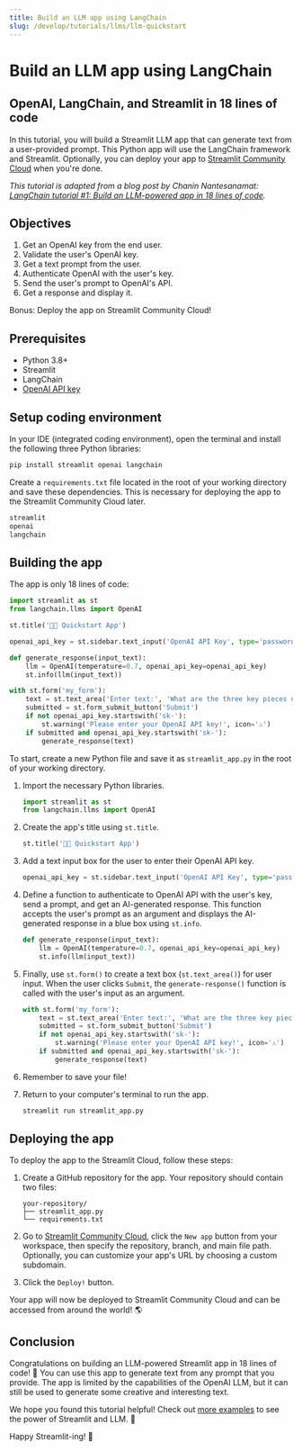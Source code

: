 ```yaml
---
title: Build an LLM app using LangChain
slug: /develop/tutorials/llms/llm-quickstart
---
```


# Build an LLM app using LangChain

## OpenAI, LangChain, and Streamlit in 18 lines of code

In this tutorial, you will build a Streamlit LLM app that can generate text from a user-provided prompt. This Python app will use the LangChain framework and Streamlit. Optionally, you can deploy your app to [Streamlit Community Cloud](https://streamlit.io/cloud) when you're done.

_This tutorial is adapted from a blog post by Chanin Nantesanamat: [LangChain tutorial #1: Build an LLM-powered app in 18 lines of code](https://blog.streamlit.io/langchain-tutorial-1-build-an-llm-powered-app-in-18-lines-of-code/)._

<Cloud name="doc-tutorial-llm-18-lines-of-code" height="600px" />

## Objectives

1. Get an OpenAI key from the end user.
2. Validate the user's OpenAI key.
3. Get a text prompt from the user.
4. Authenticate OpenAI with the user's key.
5. Send the user's prompt to OpenAI's API.
6. Get a response and display it.

Bonus: Deploy the app on Streamlit Community Cloud!

## Prerequisites

- Python 3.8+
- Streamlit
- LangChain
- [OpenAI API key](https://platform.openai.com/account/api-keys?ref=blog.streamlit.io)

## Setup coding environment

In your IDE (integrated coding environment), open the terminal and install the following three Python libraries:

```python
pip install streamlit openai langchain
```

Create a `requirements.txt` file located in the root of your working directory and save these dependencies. This is necessary for deploying the app to the Streamlit Community Cloud later.

```python
streamlit
openai
langchain
```

## Building the app

The app is only 18 lines of code:

```python
import streamlit as st
from langchain.llms import OpenAI

st.title('🦜🔗 Quickstart App')

openai_api_key = st.sidebar.text_input('OpenAI API Key', type='password')

def generate_response(input_text):
    llm = OpenAI(temperature=0.7, openai_api_key=openai_api_key)
    st.info(llm(input_text))

with st.form('my_form'):
    text = st.text_area('Enter text:', 'What are the three key pieces of advice for learning how to code?')
    submitted = st.form_submit_button('Submit')
    if not openai_api_key.startswith('sk-'):
        st.warning('Please enter your OpenAI API key!', icon='⚠')
    if submitted and openai_api_key.startswith('sk-'):
        generate_response(text)
```

To start, create a new Python file and save it as `streamlit_app.py` in the root of your working directory.

1. Import the necessary Python libraries.

   ```python
   import streamlit as st
   from langchain.llms import OpenAI
   ```

2. Create the app's title using `st.title`.

   ```python
   st.title('🦜🔗 Quickstart App')
   ```

3. Add a text input box for the user to enter their OpenAI API key.

   ```python
   openai_api_key = st.sidebar.text_input('OpenAI API Key', type='password')
   ```

4. Define a function to authenticate to OpenAI API with the user's key, send a prompt, and get an AI-generated response. This function accepts the user's prompt as an argument and displays the AI-generated response in a blue box using `st.info`.

   ```python
   def generate_response(input_text):
       llm = OpenAI(temperature=0.7, openai_api_key=openai_api_key)
       st.info(llm(input_text))
   ```

5. Finally, use `st.form()` to create a text box (`st.text_area()`) for user input. When the user clicks `Submit`, the `generate-response()` function is called with the user's input as an argument.

   ```python
   with st.form('my_form'):
       text = st.text_area('Enter text:', 'What are the three key pieces of advice for learning how to code?')
       submitted = st.form_submit_button('Submit')
       if not openai_api_key.startswith('sk-'):
           st.warning('Please enter your OpenAI API key!', icon='⚠')
       if submitted and openai_api_key.startswith('sk-'):
           generate_response(text)
   ```

6. Remember to save your file!
7. Return to your computer's terminal to run the app.

   ```bash
   streamlit run streamlit_app.py
   ```

## Deploying the app

To deploy the app to the Streamlit Cloud, follow these steps:

1. Create a GitHub repository for the app. Your repository should contain two files:

   ```
   your-repository/
   ├── streamlit_app.py
   └── requirements.txt
   ```

1. Go to [Streamlit Community Cloud](http://share.streamlit.io), click the `New app` button from your workspace, then specify the repository, branch, and main file path. Optionally, you can customize your app's URL by choosing a custom subdomain.
1. Click the `Deploy!` button.

Your app will now be deployed to Streamlit Community Cloud and can be accessed from around the world! 🌎

## Conclusion

Congratulations on building an LLM-powered Streamlit app in 18 lines of code! 🥳 You can use this app to generate text from any prompt that you provide. The app is limited by the capabilities of the OpenAI LLM, but it can still be used to generate some creative and interesting text.

We hope you found this tutorial helpful! Check out [more examples](https://streamlit.io/generative-ai) to see the power of Streamlit and LLM. 💖

Happy Streamlit-ing! 🎈
